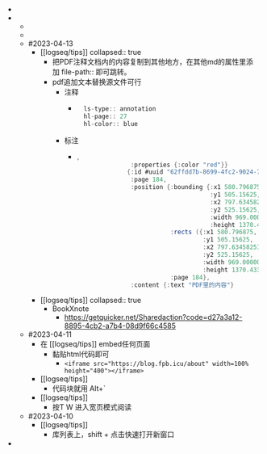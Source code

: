 -
-
	-
	-
	- #2023-04-13
		- [[logseq/tips]]
		  collapsed:: true
			- 把PDF注释文档内的内容复制到其他地方，在其他md的属性里添加 file-path:: 即可跳转。
			- pdf追加文本替换源文件可行
				- 注释
					- ```java
					    ls-type:: annotation
					    hl-page:: 27
					    hl-color:: blue
					  ```
				- 标注
					- ```java
					  ,
					                 :properties {:color "red"}}
					                {:id #uuid "62ffdd7b-8699-4fc2-9024-796cc83e1877",
					                 :page 184,
					                 :position {:bounding {:x1 580.796875,
					                                       :y1 505.15625,
					                                       :x2 797.6345825195312,
					                                       :y2 525.15625,
					                                       :width 969.0000000000001,
					                                       :height 1370.4330903104424},
					                            :rects ({:x1 580.796875,
					                                     :y1 505.15625,
					                                     :x2 797.6345825195312,
					                                     :y2 525.15625,
					                                     :width 969.0000000000001,
					                                     :height 1370.4330903104424}),
					                            :page 184},
					                 :content {:text "PDF里的内容"}
					  ```
		- [[logseq/tips]]
		  collapsed:: true
			- BookXnote
				- https://getquicker.net/Sharedaction?code=d27a3a12-8895-4cb2-a7b4-08d9f66c4585
	- #2023-04-11
		- 在 [[logseq/tips]] embed任何页面
			- 黏贴html代码即可
				- `<iframe src="https://blog.fpb.icu/about" width=100% height="400"></iframe>`
		- [[logseq/tips]]
			- 代码块就用 Alt+`
		- [[logseq/tips]]
			- 按T W 进入宽页模式阅读
	- #2023-04-10
		- [[logseq/tips]]
			- 库列表上，shift + 点击快速打开新窗口
-